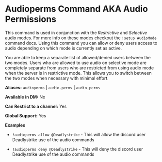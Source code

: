 # Audioperms Command AKA Audio Permissions

This command is used in conjunction with the *Restrictive* and *Selective* audio modes. For more info on these modes checkout the `!setup AudioMode` command docs. Using this command you can allow or deny users access to audio depending on which mode is currently set as active.

You are able to keep a separate list of allowed/denied users between the two modes. Users who are allowed to use audio on selective mode are completely separate from users who are restricted from using audio mode when the server is in restrictive mode. This allows you to switch between the two modes when necessary with minimal effort.


**Aliases:** `audioperms` | `audio-perms` | `audio_perms`

**Available in DM:** No

**Can Restrict to a channel:** Yes

**Global Support:** Yes

**Examples**

* `!audioperms allow @Deadlystrike` - This will allow the discord user Deadlystrike use of the audio commands

* `!audioperms deny @Deadlystrike` - This will deny the discord user Deadlystrike use of the audio commands
